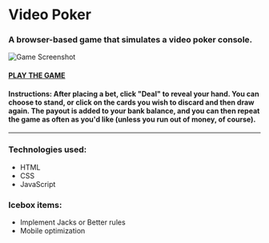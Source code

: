 # Video Poker

### A browser-based game that simulates a video poker console. 

![Game Screenshot](https://i.imgur.com/F4E2plG.png?1)

#### [PLAY THE GAME](https://madeleinemarie.github.io/Video-Poker-Game/)

#### Instructions: After placing a bet, click "Deal" to reveal your hand. You can choose to stand, or click on the cards you wish to discard and then draw again. The payout is added to your bank balance, and you can then repeat the game as often as you'd like (unless you run out of money, of course).

***

### Technologies used:

- HTML
- CSS
- JavaScript

### Icebox items:

- Implement Jacks or Better rules
- Mobile optimization


